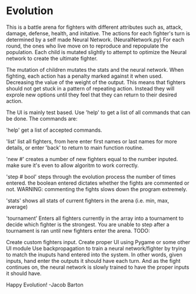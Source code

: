 # Evolution
This is a battle arena for fighters with different attributes such as, attack, damage, defense, health, and initative.
The actions for each fighter's turn is determined by a self made Neural Network. (NeuralNetwork.py)
For each round, the ones who live move on to reproduce and repopulate the population.
Each child is mutated slightly to attempt to optimize the Neural network to create the ultimate fighter.

The mutation of children mutates the stats and the neural network.
When fighting, each action has a penalty marked against it when used. Decreasing the value of the weight of the output. This means that fighters should not get stuck in a pattern of repeating action. Instead they will exprole new options until they feel that they can return to their desired action.

The UI is mainly test based. Use 'help' to get a list of all commands that can be done. The commands are:

  'help' get a list of accepted commands.
  
  'list' list all fighters, from here enter first names or last names for more details, or enter 'back' to return to main function routine.
  
  'new #' creates a number of new fighters equal to the number inputed. make sure it's even to allow algoritm to work correctly.

  'step # bool' steps through the evolution process the number of times entered. the boolean entered dictates whether the fights are commented or not.
    WARNING: commenting the fights slows down the program extremely.
  
  'stats' shows all stats of current fighters in the arena (i.e. min, max, average)
  
  'tournament' Enters all fighters currently in the array into a tournament to decide which fighter is the strongest. You are unable to step after a tournament is ran until new fighters enter the arena.
TODO:

  Create custom fighters input.
  Create proper UI using Pygame or some other UI module
  Use backpropagation to train a neural network/fighter by trying to match the inuputs hand entered into the system. In other words, given inputs, hand enter the outputs it should have each turn. And as the fight continues on, the neural network is slowly trained to have the proper inputs it should have.
  
  
Happy Evolution!
  -Jacob Barton
